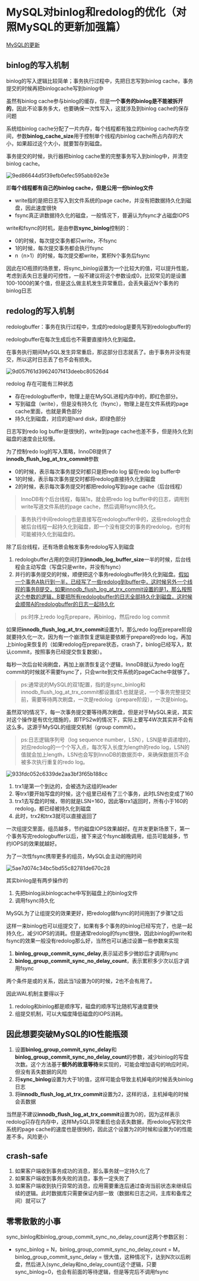 # MySQL对binlog和redolog的优化（对照MySQL的更新加强篇）

[MySQL的更新](MySQL的更新.md)

## binlog的写入机制

binlog的写入逻辑比较简单；事务执行过程中，先把日志写到binlog cache，事务提交的时候再把binlogcache写到binlog中

虽然有binlog cache参与binlog的缓存，但是**一个事务的binlog是不能被拆开的**，因此不论事务多大，也要确保一次性写入，这就涉及到binlog cache的保存问题

系统给binlog cache分配了一片内存，每个线程都有独立的binlog cache内存空间，参数**binlog_cache_size**用于控制单个线程内binlog cache所占内存的大小，如果超过这个大小，就要暂存到磁盘。

事务提交的时候，执行器把binlog cache里的完整事务写入到binlog中，并清空binlog cache。

![9ed86644d5f39efb0efec595abb92e3e](MySQL的binlog和redolog的优化.assets/9ed86644d5f39efb0efec595abb92e3e.png)

即**每个线程都有自己的binlog cache，但是公用一份binlog文件**

- write指的是把日志写入到文件系统的page cache，并没有把数据持久化到磁盘，因此速度很快
- fsync真正讲数据持久化的磁盘，一般情况下，普遍认为fsync才占磁盘IOPS

write和fsync的时机，是由参数**sync_binlog**控制的：

- 0的时候，每次提交事务都只write，不fsync
- 1的时候，每次提交事务都会执行fsync
- n（n>1）的时候，每次提交都write，累积N个事务后fsync

因此在IO瓶颈的场景里，将sync_binlog设置为一个比较大的值，可以提升性能，考虑到丢失日志量的可控性，一般不建议将这个参数设成0，比较常见的是设置100-1000的某个值，但是这么做主机发生异常重启，会丢失最近N个事务的binlog日志

## redolog的写入机制

redologbuffer：事务在执行过程中，生成的redolog是要先写到redologbuffer的

redologbuffer在每次生成后也不需要直接持久化到磁盘。

在事务执行期间MySQL发生异常重启，那这部分日志就丢了。由于事务并没有提交，所以这时日志丢了也不会有损失。

![9d057f61d3962407f413deebc80526d4](MySQL的binlog和redolog的优化.assets/9d057f61d3962407f413deebc80526d4.png)

redolog 存在可能有三种状态

- 存在redologbuffer中，物理上是在MySQL进程内存中的，即红色部分。
- 写到磁盘（write），但是没有持久化（fsync），物理上是在文件系统的page cache里面，也就是黄色部分
- 持久化到磁盘，对应的是hard disk，即绿色部分

日志写到redo log buffer是很快的，write到page cache也差不多，但是持久化到磁盘的速度会比较慢。

为了控制redo log的写入策略，InnoDB提供了**innodb_flush_log_at_trx_commit**参数

- 0的时候，表示每次事务提交时都只是把redo log 留在redo log buffer中
- 1的时候，表示每次事务提交时都将redolog直接持久化到磁盘
- 2的时候，表示每次事务提交时都把redolog写到page cache（后台线程）

> InnoDB有个后台线程，每隔1s，就会把redo log buffer中的日志，调用到write写道文件系统的page cache，然后调用fsync持久化。

> 事务执行中间redolog也是直接写在redologbuffer中的，这些redolog也会被后台线程一起持久化到磁盘，即一个没有提交的事务的redolog，也时有可能被持久化到磁盘的。

除了后台线程，还有场景会触发事务redolog写入到磁盘

1. redologbuffer占用的空间打到**innodb_log_buffer_size**一半的时候，后台线程会主动写盘（写盘只是write，并没有fsync）
2. 并行的事务提交的时候，顺便把这个事务redologbuffer持久化到磁盘。<u>假如一个事务A执行到一半，已经写了一些redolog到buffer中，这时候另外一个线程的事务B提交，如果innodb_flush_log_at_trx_commit设置的是1，那么按照这个参数的逻辑，B要把所有redologbuffer的日志全部持久化到磁盘，这时候会顺带A的redologbuffer的日志一起持久化</u>

> ps:时序上redo log先prepare，再binlog，然后redo log commit

如果把**innodb_flush_log_at_trx_commit**设置为1，那么redo log在prepare阶段就要持久化一次，因为有一个崩溃恢复逻辑是要依赖于prepare的redo log，再加上binlog来恢复的（如果redolog在prepare状态，crash了，binlog已经写入，默认commit，按照事务已经提交恢复数据）。

每秒一次后台轮询刷盘，再加上崩溃恢复这个逻辑，InnoDB就认为redo log在commit的时候就不需要fsync了，只会write到文件系统的pageCache中就够了。

> ps:通常说的MySQL的双1配置，指的是sync_binlog和innodb_flush_log_at_trx_commit都设置成1.也就是说，一个事务完整提交前，需要等待两次刷盘，一次是redolog（prepare阶段），一次是binlog。

虽然双1的情况下，每一次事务提交要等待两次刷盘，但是对于MySQL来说，其实对这个操作是有优化措施的，即TPS2w的情况下，实际上要写4W次其实并不会有这么多。这源于MySQL的组提交机制（group commit）。

> ps:日志逻辑序列号（log sequence number，LSN），LSN是单调递增的，对应redolog的一个个写入点，每次写入长度为length的redo log，LSN的值就会加上length，LSN也会写到InnoDB的数据页中，来确保数据页不会被多次执行重复的redo log。

![933fdc052c6339de2aa3bf3f65b188cc](MySQL的binlog和redolog的优化.assets/933fdc052c6339de2aa3bf3f65b188cc-1598756326188.png)

1. trx1是第一个到达的，会被选为这组的leader
2. 等trx1要开始写盘的时候，这个组里已经有了三个事务，此时LSN也变成了160
3. trx1去写盘的时候，带的就是LSN=160，因此等trx1返回时，所有小于160的redolog，都已经被持久化到磁盘
4. 此时，trx2和trx3就可以直接返回了

一次组提交里面，组员越多，节约磁盘IOPS效果越好。在并发更新场景下，第一个事务写完redologbuffer以后，接下来这个fsync越晚调用，组员可能越多，节约IOPS的效果就越好。

为了一次性fsync携带更多的组员，MySQL会主动的拖时间

![5ae7d074c34bc5bd55c82781de670c28](MySQL的binlog和redolog的优化.assets/5ae7d074c34bc5bd55c82781de670c28.png)

其实binlog是有两步操作的

1. 先把binlog从binlogcache中写到磁盘上的binlog文件
2. 调用fsync持久化

MySQL为了让组提交的效果更好，把redolog做fsync的时间拖到了步骤1之后

这样一来binlog也可以组提交了，如果有多个事务的binlog已经写完了，也是一起持久化，减少IOPS的消耗。但是通常redolog的fsync很快，因此binlog的write和fsync的效果一般没有redolog那么好，当然也可以通过设置一些参数来实现

1. **binlog_group_commit_sync_delay**,表示延迟多少微妙后才调用fsync
2. **binlog_group_commit_sync_no_delay_count**，表示累积多少次以后才调用fsync

两个条件是或的关系，因此当1设置为0的时候，2也不会有用了。

因此WAL机制主要得以于

1. redolog和binlog都是顺序写，磁盘的顺序写比随机写速度要快
2. 组提交机制，可以大幅度降低磁盘的IOPS消耗。

## 因此想要突破MySQL的IO性能瓶颈

1. 设置**binlog_group_commit_sync_delay**和**binlog_group_commit_sync_no_delay_count**的参数，减少binlog的写盘次数。这个方法基于**额外的故意等待**来实现的，可能会增加语句的响应时间，但没有丢失数据的风险
2. 将**sync_binlog**设置为大于1的值，这样可能会导致主机掉电的时候丢失binlog日志
3. 将**innodb_flush_log_at_trx_commit**设置为2，这样的话，主机掉电的时候会丢数据

当然是不建议**innodb_flush_log_at_trx_commit**设置为0的，因为这样表示redolog只存在内存中，这样MySQL异常重启也会丢失数据，而redolog写到文件系统的page cache的速度也是很快的，因此这个设置为2的时候和设置为0的性能差不多。风险更小

## crash-safe

1. 如果客户端收到事务成功的消息，那么事务就一定持久化了
2. 如果客户端收到事务失败的消息，事务一定失败了
3. 如果客户端收到执行异常的消息，应用需要重连后通过查询当前状态来继续后续的逻辑。此时数据库只需要保证内部一致（数据和日志之间，主库和备库之间）就可以了

## 零零散散的小事

sync_binlog和binlog_group_commit_sync_no_delay_count这两个参数区别：

-  sync_binlog = N，binlog_group_commit_sync_no_delay_count = M，binlog_group_commit_sync_delay = 很大值，这种情况下，达到N次以后刷盘，然后进入(sync_delay和no_delay_count)这个逻辑，只要sync_binlog=0，也会有前面的等待逻辑，但是等完后不调用fsync

